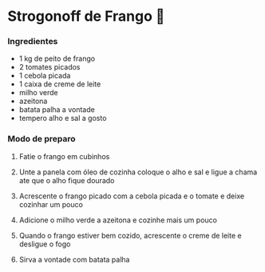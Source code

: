# Strogonoff de Frango  :chicken:

### Ingredientes

- 1 kg de peito de frango
- 2 tomates picados
- 1 cebola picada
- 1 caixa de creme de leite
- milho verde
- azeitona
- batata palha a vontade
- tempero alho e sal a gosto



### Modo de preparo

1. Fatie o frango em cubinhos

2. Unte a panela com óleo de cozinha coloque o alho e sal e ligue a chama ate que o alho fique dourado

3. Acrescente o frango picado com a cebola picada e o tomate e deixe cozinhar um pouco

4. Adicione o milho verde a azeitona e cozinhe mais um pouco

5. Quando o frango estiver bem cozido, acrescente o creme de leite e desligue o fogo

6. Sirva a vontade com batata palha

   





